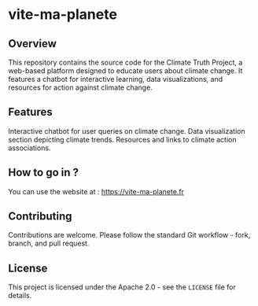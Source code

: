 # vite-ma-planete

## Overview

This repository contains the source code for the Climate Truth Project, a web-based platform designed to educate users about climate change. It features a chatbot for interactive learning, data visualizations, and resources for action against climate change.

## Features

Interactive chatbot for user queries on climate change.
Data visualization section depicting climate trends.
Resources and links to climate action associations.

## How to go in ?

You can use the website at : https://vite-ma-planete.fr

## Contributing

Contributions are welcome. Please follow the standard Git workflow - fork, branch, and pull request.

## License

This project is licensed under the Apache 2.0 - see the `LICENSE` file for details.

